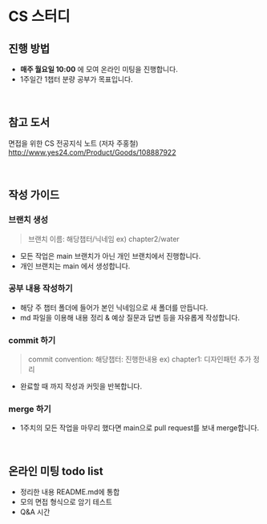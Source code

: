 # CS 스터디
## 진행 방법
- **매주 월요일 10:00** 에 모여 온라인 미팅을 진행합니다.
- 1주일간 1챕터 분량 공부가 목표입니다.

<br>

## 참고 도서
면접을 위한 CS 전공지식 노트 (저자 주홍철)
http://www.yes24.com/Product/Goods/108887922

<br>

## 작성 가이드
### 브랜치 생성
> 브랜치 이름: 해당챕터/닉네임  ex) chapter2/water
- 모든 작업은 main 브랜치가 아닌 개인 브랜치에서 진행합니다.
- 개인 브랜치는 main 에서 생성합니다.

### 공부 내용 작성하기
- 해당 주 챕터 폴더에 들어가 본인 닉네임으로 새 폴더를 만듭니다.
- md 파일을 이용해 내용 정리 & 예상 질문과 답변 등을 자유롭게 작성합니다.

### commit 하기
> commit convention: 해당챕터: 진행한내용  ex) chapter1: 디자인패턴 추가 정리
- 완료할 때 까지 작성과 커밋을 반복합니다.

### merge 하기
- 1주치의 모든 작업을 마무리 했다면 main으로 pull request를 보내 merge합니다.

<br>

## 온라인 미팅 todo list
- 정리한 내용 README.md에 통합
- 모의 면접 형식으로 암기 테스트
- Q&A 시간
